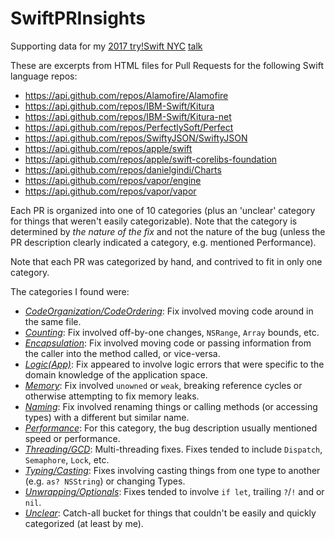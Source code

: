# SwiftPRInsights

Supporting data for my [2017 try!Swift NYC](https://www.tryswift.co/events/2017/nyc/) [talk](https://github.com/carlbrown/SwiftPRInsights/tree/master/Presentation)

These are excerpts from HTML files for Pull Requests for the following Swift language repos:

* https://api.github.com/repos/Alamofire/Alamofire
* https://api.github.com/repos/IBM-Swift/Kitura
* https://api.github.com/repos/IBM-Swift/Kitura-net
* https://api.github.com/repos/PerfectlySoft/Perfect
* https://api.github.com/repos/SwiftyJSON/SwiftyJSON
* https://api.github.com/repos/apple/swift
* https://api.github.com/repos/apple/swift-corelibs-foundation
* https://api.github.com/repos/danielgindi/Charts
* https://api.github.com/repos/vapor/engine
* https://api.github.com/repos/vapor/vapor

Each PR is organized into one of 10 categories (plus an 'unclear' category for things that weren't easily categorizable). Note that the category is determined by *the nature of the _fix_* and not the nature of the bug (unless the PR description clearly indicated a category, e.g. mentioned Performance).  

Note that each PR was categorized by hand, and contrived to fit in only one category.

The categories I found were:

* _[CodeOrganization/CodeOrdering](https://github.com/carlbrown/SwiftPRInsights/tree/master/Classified/CodeOrganization)_: Fix involved moving code around in the same file.
* _[Counting](https://github.com/carlbrown/SwiftPRInsights/tree/master/Classified/Counting)_: Fix involved off-by-one changes, `NSRange`, `Array` bounds, etc.
* _[Encapsulation](https://github.com/carlbrown/SwiftPRInsights/tree/master/Classified/Encapsulation)_: Fix involved moving code or passing information from the caller into the method called, or vice-versa.
* _[Logic(App)](https://github.com/carlbrown/SwiftPRInsights/tree/master/Classified/Logic)_: Fix appeared to involve logic errors that were specific to the domain knowledge of the application space.
* _[Memory](https://github.com/carlbrown/SwiftPRInsights/tree/master/Classified/Memory)_: Fix involved `unowned` or `weak`, breaking reference cycles or otherwise attempting to fix memory leaks.
* _[Naming](https://github.com/carlbrown/SwiftPRInsights/tree/master/Classified/Naming)_: Fix involved renaming things or calling methods (or accessing types) with a different but similar name.
* _[Performance](https://github.com/carlbrown/SwiftPRInsights/tree/master/Classified/Performance)_: For this category, the bug description usually mentioned speed or performance.
* _[Threading/GCD](https://github.com/carlbrown/SwiftPRInsights/tree/master/Classified/Threading)_: Multi-threading fixes. Fixes tended to include `Dispatch`, `Semaphore`, `Lock`, etc.
* _[Typing/Casting](https://github.com/carlbrown/SwiftPRInsights/tree/master/Classified/Typing)_: Fixes involving casting things from one type to another (e.g. `as? NSString`) or changing Types.
* _[Unwrapping/Optionals](https://github.com/carlbrown/SwiftPRInsights/tree/master/Classified/Unwrapping)_: Fixes tended to involve `if let`, trailing `?`/`!` and or `nil`.
* _[Unclear](https://github.com/carlbrown/SwiftPRInsights/tree/master/Classified/Unclear)_: Catch-all bucket for things that couldn't be easily and quickly categorized (at least by me).
